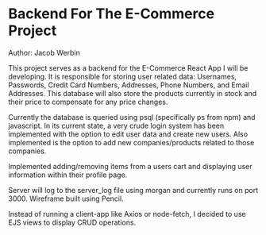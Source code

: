<h1>Backend For The E-Commerce Project</h1>

<p>Author: Jacob Werbin</p>

<p>This project serves as a backend for the E-Commerce React App I will be developing. It is responsible for storing user related data: Usernames, Passwords, Credit Card Numbers, Addresses, Phone Numbers, and Email Addresses.  This database will also store the products currently in stock and their price to compensate for any price changes.</p>

<p>Currently the database is queried using psql (specifically ps from npm) and javascript. In its current state, a very crude login system has been implemented with the option to edit user data and create new users. Also implemented is the option to add new companies/products related to those companies.</p>

<p>Implemented adding/removing items from a users cart and displaying user information within their profile page.</p>

<p>Server will log to the server_log file using morgan and currently runs on port 3000. Wireframe built using Pencil.</p>

<p>Instead of running a client-app like Axios or node-fetch, I decided to use EJS views to display CRUD operations.</p>